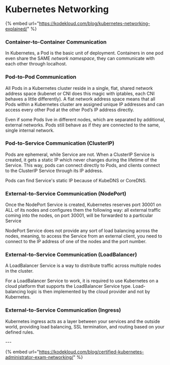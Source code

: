 # Kubernetes Networking

{% embed url="https://kodekloud.com/blog/kubernetes-networking-explained/" %}

### Container-to-Container Communication <a href="#container-to-container-communication" id="container-to-container-communication"></a>

In Kubernetes, a Pod is the basic unit of deployment. Containers in one pod even share the SAME _network namespace_, they can communicate with each other through localhost.

### Pod-to-Pod Communication <a href="#pod-to-pod-communication" id="pod-to-pod-communication"></a>

All Pods in a Kubernetes cluster reside in a single, flat, shared network address space (kubenet or CNI does this magic with iptables, each CNI behaves a little differently). A flat network address space means that all Pods within a Kubernetes cluster are assigned unique IP addresses and can access every other Pod at the other Pod’s IP address directly.&#x20;

Even if some Pods live in different nodes, which are separated by additional, external networks. Pods still behave as if they are connected to the same, single internal network.

### Pod-to-Service Communication (ClusterIP) <a href="#pod-to-service-communication-clusterip-service" id="pod-to-service-communication-clusterip-service"></a>

Pods are ephemeral, while Service are not. When a ClusterIP Service is created, it gets a static IP which never changes during the lifetime of the Service. This way, pods can connect directly to Pods, and clients connect to the ClusterIP Service through its IP address.

Pods can find Service's static IP because of KubeDNS or CoreDNS.

### External-to-Service Communication (NodePort) <a href="#external-to-service-communication" id="external-to-service-communication"></a>

Once the NodePort Service is created, Kubernetes reserves port 30001 on ALL of its nodes and configures them the following way: all external traffic coming into the nodes, on port 30001, will be forwarded to a particular Service

NodePort Service does not provide any sort of load balancing across the nodes, meaning, to access the Service from an external client, you need to connect to the IP address of one of the nodes and the port number.

### External-to-Service Communication (LoadBalancer) <a href="#external-to-service-communication" id="external-to-service-communication"></a>

A LoadBalancer Service is a way to distribute traffic across multiple nodes in the cluster.

For a LoadBalancer Service to work, it is required to use Kubernetes on a cloud platform that supports the LoadBalancer Service type. Load-balancing logic is then implemented by the cloud provider and not by Kubernetes.

### External-to-Service Communication (Ingress) <a href="#external-to-service-communication" id="external-to-service-communication"></a>

Kubernetes ingress acts as a layer between your services and the outside world, providing load balancing, SSL termination, and routing based on your defined rules.

\---

{% embed url="https://kodekloud.com/blog/certified-kubernetes-administrator-exam-networking/" %}

